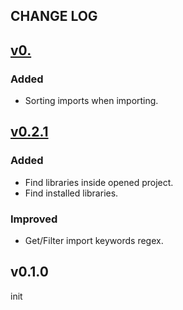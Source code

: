 ## CHANGE LOG

## [v0.](https://github.com/amirHossein5/go-import/compare/v0.2.1...v0.)

### Added

- Sorting imports when importing.

## [v0.2.1](https://github.com/amirHossein5/go-import/compare/v0.1.0...v0.2.1)

### Added

- Find libraries inside opened project.
- Find installed libraries.

### Improved

- Get/Filter import keywords regex.

## v0.1.0
init
